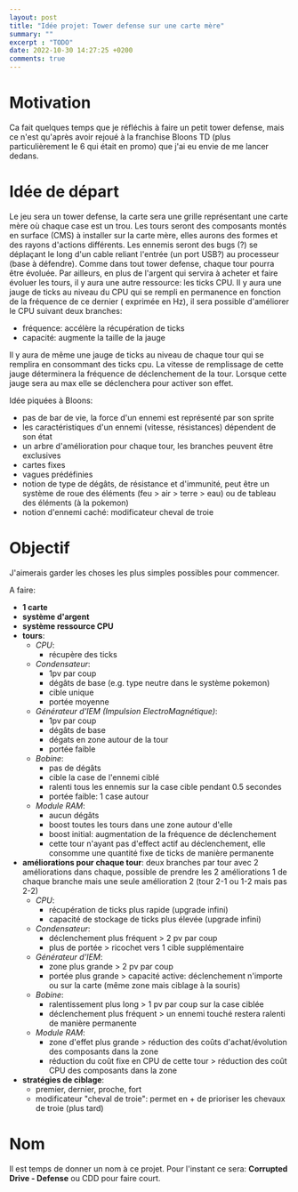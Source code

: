 ```yaml
---
layout: post
title: "Idée projet: Tower defense sur une carte mère"
summary: ""
excerpt : "TODO"
date: 2022-10-30 14:27:25 +0200
comments: true
---
```


# Motivation

Ca fait quelques temps que je réfléchis à faire un petit tower defense, mais ce n'est qu'après avoir rejoué à la
franchise Bloons TD (plus particulièrement le 6 qui était en promo) que j'ai eu envie de me lancer dedans.

# Idée de départ

Le jeu sera un tower defense, la carte sera une grille représentant une carte mère où chaque case est un trou.
Les tours seront des composants montés en surface (CMS) à installer sur la carte mère, elles aurons des formes et des
rayons d'actions différents.
Les ennemis seront des bugs (?) se déplaçant le long d'un cable reliant l'entrée (un port USB?) au processeur (base à
défendre). Comme dans tout tower defense, chaque tour pourra être évoluée.
Par ailleurs, en plus de l'argent qui servira à acheter et faire évoluer les tours, il y aura une autre ressource: les
ticks CPU.
Il y aura une jauge de ticks au niveau du CPU qui se rempli en permanence en fonction de la fréquence de ce dernier (
exprimée en Hz), il sera possible d'améliorer le CPU suivant deux branches:

- fréquence: accélère la récupération de ticks
- capacité: augmente la taille de la jauge

Il y aura de même une jauge de ticks au niveau de chaque tour qui se remplira en consommant des ticks cpu. La vitesse de
remplissage de cette jauge déterminera la fréquence de déclenchement de la tour. Lorsque cette jauge sera au max elle se
déclenchera pour activer son effet.

Idée piquées à Bloons:

- pas de bar de vie, la force d'un ennemi est représenté par son sprite
- les caractéristiques d'un ennemi (vitesse, résistances) dépendent de son état
- un arbre d'amélioration pour chaque tour, les branches peuvent être exclusives
- cartes fixes
- vagues prédéfinies
- notion de type de dégâts, de résistance et d'immunité, peut être un système de roue des éléments (feu > air > terre >
  eau) ou de tableau des éléments (à la pokemon)
- notion d'ennemi caché: modificateur cheval de troie

# Objectif

J'aimerais garder les choses les plus simples possibles pour commencer.

A faire:

- **1 carte**
- **système d'argent**
- **système ressource CPU**
- **tours**:
    - *CPU*:
        - récupère des ticks
    - *Condensateur*:
        - 1pv par coup
        - dégâts de base (e.g. type neutre dans le système pokemon)
        - cible unique
        - portée moyenne
    - *Générateur d'IEM (Impulsion ElectroMagnétique)*:
        - 1pv par coup
        - dégâts de base
        - dégats en zone autour de la tour
        - portée faible
    - *Bobine*:
        - pas de dégâts
        - cible la case de l'ennemi ciblé
        - ralenti tous les ennemis sur la case cible pendant 0.5 secondes
        - portée faible: 1 case autour
    - *Module RAM*:
        - aucun dégâts
        - boost toutes les tours dans une zone autour d'elle
        - boost initial: augmentation de la fréquence de déclenchement
        - cette tour n'ayant pas d'effect actif au déclenchement, elle consomme une quantité fixe de ticks de manière
          permanente
- **améliorations pour chaque tour**: deux branches par tour avec 2 améliorations dans chaque, possible de prendre les 2
  améliorations 1 de chaque branche mais une seule amélioration 2 (tour 2-1 ou 1-2 mais pas 2-2)
    - *CPU*:
        - récupération de ticks plus rapide (upgrade infini)
        - capacité de stockage de ticks plus élevée (upgrade infini)
    - *Condensateur*:
        - déclenchement plus fréquent > 2 pv par coup
        - plus de portée > ricochet vers 1 cible supplémentaire
    - *Générateur d'IEM*:
        - zone plus grande > 2 pv par coup
        - portée plus grande > capacité active: déclenchement n'importe ou sur la carte (même zone mais ciblage à la
          souris)
    - *Bobine*:
        - ralentissement plus long > 1 pv par coup sur la case ciblée
        - déclenchement plus fréquent > un ennemi touché restera ralenti de manière permanente 
    - *Module RAM*:
        - zone d'effet plus grande > réduction des coûts d'achat/évolution des composants dans la zone
        - réduction du coût fixe en CPU de cette tour > réduction des coût CPU des composants dans la zone
- **stratégies de ciblage**:
    - premier, dernier, proche, fort
    - modificateur "cheval de troie": permet en + de prioriser les chevaux de troie (plus tard)

# Nom

Il est temps de donner un nom à ce projet. Pour l'instant ce sera: **Corrupted Drive - Defense** ou CDD pour faire
court. 